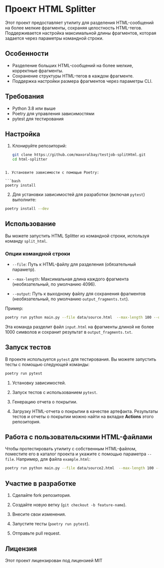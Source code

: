 # Проект HTML Splitter

Этот проект предоставляет утилиту для разделения HTML-сообщений на более мелкие фрагменты, сохраняя целостность
HTML-тегов. Поддерживается настройка максимальной длины фрагментов, которая задается через параметры командной строки.

## Особенности

- Разделение больших HTML-сообщений на более мелкие, корректные фрагменты.
- Сохранение структуры HTML-тегов в каждом фрагменте.
- Поддержка настройки размера фрагментов через параметры CLI.

## Требования

- Python 3.8 или выше
- Poetry для управления зависимостями
- pytest для тестирования

## Настройка

1. Клонируйте репозиторий:

   ```bash
   git clone https://github.com/maxoralbay/testjob-splitHtml.git
   cd html-splitter

```

1. Установите зависимости с помощью Poetry:

```bash
poetry install
```

2. Для установки зависимостей для разработки (включая `pytest`) выполните:

```bash
poetry install --dev
```

## Использование

Вы можете запустить HTML Splitter из командной строки, используя команду `split_html`.

### Опции командной строки

- `--file`: Путь к HTML-файлу для разделения (обязательный параметр).

- `--max-length`: Максимальная длина каждого фрагмента (необязательный, по умолчанию 4096).

- `--output`: Путь к выходному файлу для сохранения фрагментов (необязательный, по умолчанию `output_fragments.txt`).

Пример:

```bash
poetry run python main.py --file data/source.html  --max-length 100 --output output_fragments.txt
```

Эта команда разделит файл `input.html` на фрагменты длиной не более 1000 символов и сохранит результат в
`output_fragments.txt`.

## Запуск тестов

В проекте используется `pytest` для тестирования. Вы можете запустить тесты с помощью следующей команды:

```bash
poetry run pytest
```

1. Установку зависимостей.

2. Запуск тестов с использованием `pytest`.

3. Генерацию отчета о покрытии.

4. Загрузку HTML-отчета о покрытии в качестве артефакта.
   Результаты тестов и отчеты о покрытии можно найти на вкладке **Actions**  этого репозитория.

## Работа с пользовательскими HTML-файлами

Чтобы протестировать утилиту с собственным HTML-файлом, поместите его в каталог проекта и укажите с помощью параметра
`--file`. Например, для файла `example.html`:

```bash
poetry run python main.py --file data/source2.html  --max-length 100 --output data/fragments2.txt
```

## Участие в разработке

1. Сделайте fork репозитория.

2. Создайте новую ветку (`git checkout -b feature-name`).

3. Внесите свои изменения.

4. Запустите тесты (`poetry run pytest`).

5. Отправьте pull request.

## Лицензия

Этот проект лицензирован под лицензией MIT 
